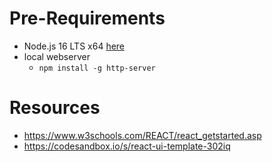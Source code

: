 # Pre-Requirements

  * Node.js 16 LTS x64 [here](https://nodejs.org/dist/latest-v16.x/)
  * local webserver
    * `npm install -g http-server`

# Resources

* https://www.w3schools.com/REACT/react_getstarted.asp
* https://codesandbox.io/s/react-ui-template-302iq